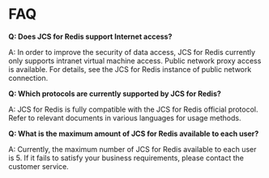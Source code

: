# FAQ

**Q: Does JCS for Redis support Internet access?**

A: In order to improve the security of data access, JCS for Redis currently only supports intranet virtual machine access. Public network proxy access is available. For details, see the JCS for Redis instance of public network connection.


**Q: Which protocols are currently supported by JCS for Redis?**

A: JCS for Redis is fully compatible with the JCS for Redis official protocol. Refer to relevant documents in various languages for usage methods.


**Q: What is the maximum amount of JCS for Redis available to each user?**

A: Currently, the maximum number of JCS for Redis available to each user is 5. If it fails to satisfy your business requirements, please contact the customer service.
